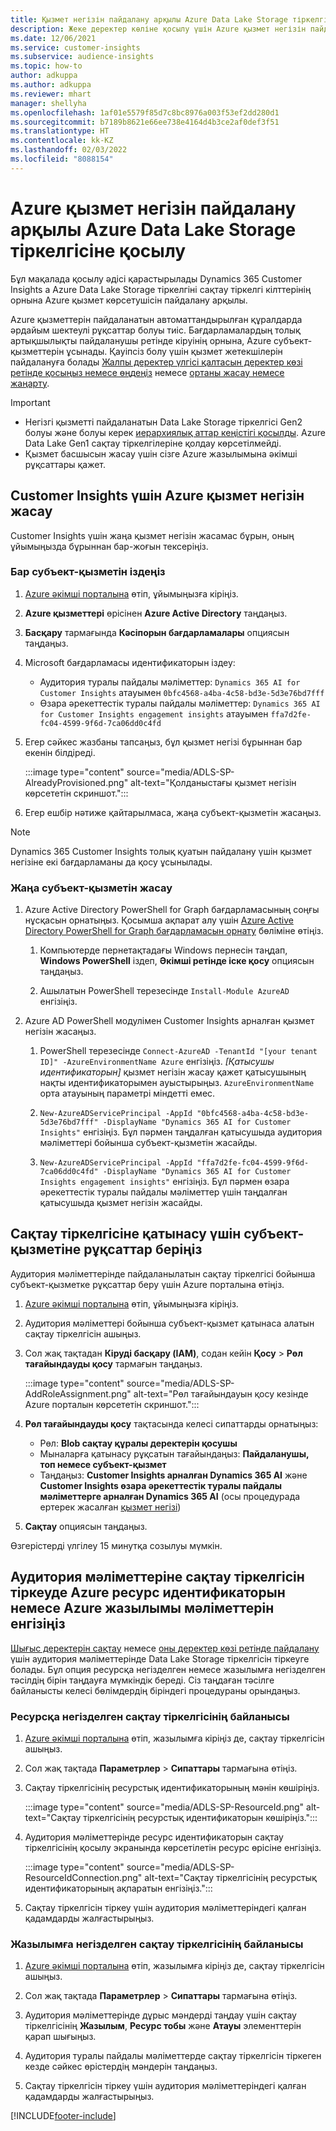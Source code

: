 ```yaml
---
title: Қызмет негізін пайдалану арқылы Azure Data Lake Storage тіркелгісіне қосылу
description: Жеке деректер көліне қосылу үшін Azure қызмет негізін пайдаланыңыз.
ms.date: 12/06/2021
ms.service: customer-insights
ms.subservice: audience-insights
ms.topic: how-to
author: adkuppa
ms.author: adkuppa
ms.reviewer: mhart
manager: shellyha
ms.openlocfilehash: 1af01e5579f85d7c8bc8976a003f53ef2dd280d1
ms.sourcegitcommit: b7189b8621e66ee738e4164d4b3ce2af0def3f51
ms.translationtype: HT
ms.contentlocale: kk-KZ
ms.lasthandoff: 02/03/2022
ms.locfileid: "8088154"
---
```

# <a name="connect-to-an-azure-data-lake-storage-account-by-using-an-azure-service-principal"></a>Azure қызмет негізін пайдалану арқылы Azure Data Lake Storage тіркелгісіне қосылу

Бұл мақалада қосылу әдісі қарастырылады Dynamics 365 Customer Insights а Azure Data Lake Storage тіркелгіні сақтау тіркелгі кілттерінің орнына Azure қызмет көрсетушісін пайдалану арқылы. 

Azure қызметтерін пайдаланатын автоматтандырылған құралдарда әрдайым шектеулі рұқсаттар болуы тиіс. Бағдарламалардың толық артықшылықты пайдаланушы ретінде кіруінің орнына, Azure субъект-қызметтерін ұсынады. Қауіпсіз болу үшін қызмет жетекшілерін пайдалануға болады [Жалпы деректер үлгісі қалтасын деректер көзі ретінде қосыңыз немесе өңдеңіз](connect-common-data-model.md) немесе [ортаны жасау немесе жаңарту](create-environment.md).

> [!IMPORTANT]
> - Негізгі қызметті пайдаланатын Data Lake Storage тіркелгісі Gen2 болуы және болуы керек [иерархиялық аттар кеңістігі қосылды](/azure/storage/blobs/data-lake-storage-namespace). Azure Data Lake Gen1 сақтау тіркелгілеріне қолдау көрсетілмейді.
> - Қызмет басшысын жасау үшін сізге Azure жазылымына әкімші рұқсаттары қажет.

## <a name="create-an-azure-service-principal-for-customer-insights"></a>Customer Insights үшін Azure қызмет негізін жасау

Customer Insights үшін жаңа қызмет негізін жасамас бұрын, оның ұйымыңызда бұрыннан бар-жоғын тексеріңіз.

### <a name="look-for-an-existing-service-principal"></a>Бар субъект-қызметін іздеңіз

1. [Azure әкімші порталына](https://portal.azure.com) өтіп, ұйымыңызға кіріңіз.

2. **Azure қызметтері** өрісінен **Azure Active Directory** таңдаңыз.

3. **Басқару** тармағында **Кәсіпорын бағдарламалары** опциясын таңдаңыз.

4. Microsoft бағдарламасы идентификаторын іздеу:
   - Аудитория туралы пайдалы мәліметтер: `Dynamics 365 AI for Customer Insights` атауымен `0bfc4568-a4ba-4c58-bd3e-5d3e76bd7fff`
   - Өзара әрекеттестік туралы пайдалы мәліметтер: `Dynamics 365 AI for Customer Insights engagement insights` атауымен `ffa7d2fe-fc04-4599-9f6d-7ca06dd0c4fd`

5. Егер сәйкес жазбаны тапсаңыз, бұл қызмет негізі бұрыннан бар екенін білдіреді. 
   
   :::image type="content" source="media/ADLS-SP-AlreadyProvisioned.png" alt-text="Қолданыстағы қызмет негізін көрсететін скриншот.":::
   
6. Егер ешбір нәтиже қайтарылмаса, жаңа субъект-қызметін жасаңыз.

>[!NOTE]
>Dynamics 365 Customer Insights толық қуатын пайдалану үшін қызмет негізіне екі бағдарламаны да қосу ұсынылады.

### <a name="create-a-new-service-principal"></a>Жаңа субъект-қызметін жасау

1. Azure Active Directory PowerShell for Graph бағдарламасының соңғы нұсқасын орнатыңыз. Қосымша ақпарат алу үшін [Azure Active Directory PowerShell for Graph бағдарламасын орнату](/powershell/azure/active-directory/install-adv2) бөліміне өтіңіз.

   1. Компьютерде пернетақтадағы Windows пернесін таңдап, **Windows PowerShell** іздеп, **Әкімші ретінде іске қосу** опциясын таңдаңыз.
   
   1. Ашылатын PowerShell терезесінде `Install-Module AzureAD` енгізіңіз.

2. Azure AD PowerShell модулімен Customer Insights арналған қызмет негізін жасаңыз.

   1. PowerShell терезесінде `Connect-AzureAD -TenantId "[your tenant ID]" -AzureEnvironmentName Azure` енгізіңіз. *[Қатысушы идентификаторын]* қызмет негізін жасау қажет қатысушының нақты идентификаторымен ауыстырыңыз. `AzureEnvironmentName` орта атауының параметрі міндетті емес.
  
   1. `New-AzureADServicePrincipal -AppId "0bfc4568-a4ba-4c58-bd3e-5d3e76bd7fff" -DisplayName "Dynamics 365 AI for Customer Insights"` енгізіңіз. Бұл пәрмен таңдалған қатысушыда аудитория мәліметтері бойынша субъект-қызметін жасайды. 

   1. `New-AzureADServicePrincipal -AppId "ffa7d2fe-fc04-4599-9f6d-7ca06dd0c4fd" -DisplayName "Dynamics 365 AI for Customer Insights engagement insights"` енгізіңіз. Бұл пәрмен өзара әрекеттестік туралы пайдалы мәліметтер үшін таңдалған қатысушыда қызмет негізін жасайды.

## <a name="grant-permissions-to-the-service-principal-to-access-the-storage-account"></a>Сақтау тіркелгісіне қатынасу үшін субъект-қызметіне рұқсаттар беріңіз

Аудитория мәліметтерінде пайдаланылатын сақтау тіркелгісі бойынша субъект-қызметке рұқсаттар беру үшін Azure порталына өтіңіз.

1. [Azure әкімші порталына](https://portal.azure.com) өтіп, ұйымыңызға кіріңіз.

1. Аудитория мәліметтері бойынша субъект-қызмет қатынаса алатын сақтау тіркелгісін ашыңыз.

1. Сол жақ тақтадан **Кіруді басқару (IAM)**, содан кейін **Қосу** > **Рөл тағайындауды қосу** тармағын таңдаңыз.

   :::image type="content" source="media/ADLS-SP-AddRoleAssignment.png" alt-text="Рөл тағайындауын қосу кезінде Azure порталын көрсететін скриншот.":::

1. **Рөл тағайындауды қосу** тақтасында келесі сипаттарды орнатыңыз:
   - Рөл: **Blob сақтау құралы деректерін қосушы**
   - Мыналарға қатынасу рұқсатын тағайындаңыз: **Пайдаланушы, топ немесе субъект-қызмет**
   - Таңдаңыз: **Customer Insights арналған Dynamics 365 AI** және **Customer Insights өзара әрекеттестік туралы пайдалы мәліметтерге арналған Dynamics 365 AI** (осы процедурада ертерек жасалған [қызмет негізі](#create-a-new-service-principal))

1.  **Сақтау** опциясын таңдаңыз.

Өзгерістерді үлгілеу 15 минутқа созылуы мүмкін.

## <a name="enter-the-azure-resource-id-or-the-azure-subscription-details-in-the-storage-account-attachment-to-audience-insights"></a>Аудитория мәліметтеріне сақтау тіркелгісін тіркеуде Azure ресурс идентификаторын немесе Azure жазылымы мәліметтерін енгізіңіз

[Шығыс деректерін сақтау](manage-environments.md) немесе [оны деректер көзі ретінде пайдалану](connect-common-data-service-lake.md) үшін аудитория мәліметтерінде Data Lake Storage тіркелгісін тіркеуге болады. Бұл опция ресурсқа негізделген немесе жазылымға негізделген тәсілдің бірін таңдауға мүмкіндік береді. Сіз таңдаған тәсілге байланысты келесі бөлімдердің біріндегі процедураны орындаңыз.

### <a name="resource-based-storage-account-connection"></a>Ресурсқа негізделген сақтау тіркелгісінің байланысы

1. [Azure әкімші порталына](https://portal.azure.com) өтіп, жазылымға кіріңіз де, сақтау тіркелгісін ашыңыз.

1. Сол жақ тақтада **Параметрлер** > **Сипаттары** тармағына өтіңіз.

1. Сақтау тіркелгісінің ресурстық идентификаторының мәнін көшіріңіз.

   :::image type="content" source="media/ADLS-SP-ResourceId.png" alt-text="Сақтау тіркелгісінің ресурстық идентификаторын көшіріңіз.":::

1. Аудитория мәліметтерінде ресурс идентификаторын сақтау тіркелгісінің қосылу экранында көрсетілетін ресурс өрісіне енгізіңіз.

   :::image type="content" source="media/ADLS-SP-ResourceIdConnection.png" alt-text="Сақтау тіркелгісінің ресурстық идентификаторының ақпаратын енгізіңіз.":::   

1. Сақтау тіркелгісін тіркеу үшін аудитория мәліметтеріндегі қалған қадамдарды жалғастырыңыз.

### <a name="subscription-based-storage-account-connection"></a>Жазылымға негізделген сақтау тіркелгісінің байланысы

1. [Azure әкімші порталына](https://portal.azure.com) өтіп, жазылымға кіріңіз де, сақтау тіркелгісін ашыңыз.

1. Сол жақ тақтада **Параметрлер** > **Сипаттары** тармағына өтіңіз.

1. Аудитория мәліметтерінде дұрыс мәндерді таңдау үшін сақтау тіркелгісінің **Жазылым**, **Ресурс тобы** және **Атауы** элементтерін қарап шығыңыз.

1. Аудитория туралы пайдалы мәліметтерде сақтау тіркелгісін тіркеген кезде сәйкес өрістердің мәндерін таңдаңыз.

1. Сақтау тіркелгісін тіркеу үшін аудитория мәліметтеріндегі қалған қадамдарды жалғастырыңыз.


[!INCLUDE[footer-include](../includes/footer-banner.md)]
